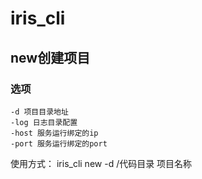 # iris_cli

## new创建项目
### 选项
```
-d 项目目录地址
-log 日志目录配置
-host 服务运行绑定的ip
-port 服务运行绑定的port
```

使用方式：
iris_cli new -d /代码目录 项目名称
